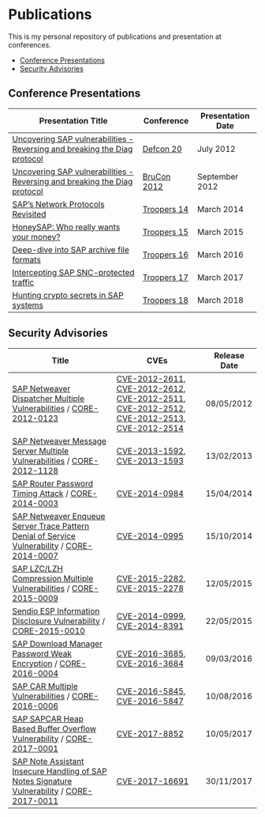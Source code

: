 # Publications

This is my personal repository of publications and presentation at conferences.

* [Conference Presentations](#conference-presentations)
* [Security Advisories](#security-advisories)

## Conference Presentations

| Presentation Title | Conference | Presentation Date |
| --- | --- | --- |
| [Uncovering SAP vulnerabilities - Reversing and breaking the Diag protocol](presentations/2012-Defcon/MartinGallo-Defcon20.pdf) | [Defcon 20](https://www.defcon.org/html/links/dc-archives/dc-20-archive.html#Gallo) | July 2012 |
| [Uncovering SAP vulnerabilities - Reversing and breaking the Diag protocol](presentations/2012-BruCon/MartinGallo-BruCon12.pdf) | [BruCon 2012](http://2012.brucon.org/index.php/Talks_and_workshops.html#Martin_Gallo_-_Uncovering_SAP_vulnerabilities:_dissecting_and_breaking_the_Diag_protocol) | September 2012 |
| [SAP’s Network Protocols Revisited](presentations/2014-Troopers) | [Troopers 14](https://www.troopers.de/events/troopers14/40_saps_network_protocols_revisited/) | March 2014 |
| [HoneySAP: Who really wants your money?](presentations/2015-Troopers/HoneySAP-Slides.pdf) | [Troopers 15](https://www.troopers.de/events/troopers15/270_honeysap_who_really_wants_your_money/) | March 2015 |
| [Deep-dive into SAP archive file formats](presentations/2016-Troopers/SAPCarTalk-Slides.pdf) | [Troopers 16](https://www.troopers.de/events/troopers16/628_deep-dive_into_sap_archive_file_formats/) | March 2016 |
| [Intercepting SAP SNC-protected traffic](presentations/2017-Troopers/TR17-Intercepting-SNC-protected-traffic.pdf) | [Troopers 17](https://www.troopers.de/troopers17/talks/763-intercepting-sap-snc-protected-traffic/) | March 2017 |
| [Hunting crypto secrets in SAP systems](presentations/2018-Troopers/TR18-Hunting-crypto-secrets-in-SAP-systems-vFinal.pdf) | [Troopers 18](https://www.troopers.de/troopers18/agenda/fzzux9/) | March 2018 |

## Security Advisories

| Title | CVEs | Release Date |
| --- | --- | --- |
| [SAP Netweaver Dispatcher Multiple Vulnerabilities](https://www.secureauth.com/labs/advisories/sap-netweaver-dispatcher-multiple-vulnerabilities) / [CORE-2012-0123](advisories/CORE-2012-0123.txt) | [CVE-2012-2611](https://cve.mitre.org/cgi-bin/cvename.cgi?name=2012-2611), [CVE-2012-2612](https://cve.mitre.org/cgi-bin/cvename.cgi?name=2012-2612), [CVE-2012-2511](https://cve.mitre.org/cgi-bin/cvename.cgi?name=2012-2511), [CVE-2012-2512](https://cve.mitre.org/cgi-bin/cvename.cgi?name=2012-2512), [CVE-2012-2513](https://cve.mitre.org/cgi-bin/cvename.cgi?name=2012-2513), [CVE-2012-2514](https://cve.mitre.org/cgi-bin/cvename.cgi?name=2012-2514) | 08/05/2012 |
| [SAP Netweaver Message Server Multiple Vulnerabilities](https://www.secureauth.com/labs/advisories/SAP-netweaver-msg-srv-multiple-vulnerabilities) / [CORE-2012-1128](advisories/CORE-2012-1128.txt) | [CVE-2013-1592](https://cve.mitre.org/cgi-bin/cvename.cgi?name=2013-1592), [CVE-2013-1593](https://cve.mitre.org/cgi-bin/cvename.cgi?name=2013-1593) | 13/02/2013 |
| [SAP Router Password Timing Attack](https://www.secureauth.com/labs/advisories/sap-router-password-timing-attack) / [CORE-2014-0003](advisories/CORE-2014-0003.txt) | [CVE-2014-0984](https://cve.mitre.org/cgi-bin/cvename.cgi?name=2014-0984) | 15/04/2014 |
| [SAP Netweaver Enqueue Server Trace Pattern Denial of Service Vulnerability](https://www.secureauth.com/labs/advisories/sap-netweaver-enqueue-server-trace-pattern-denial-service-vulnerability) / [CORE-2014-0007](advisories/CORE-2014-0007.txt) | [CVE-2014-0995](https://cve.mitre.org/cgi-bin/cvename.cgi?name=2014-0995) | 15/10/2014 |
| [SAP LZC/LZH Compression Multiple Vulnerabilities](https://www.secureauth.com/labs/advisories/sap-lzc-lzh-compression-multiple-vulnerabilities) / [CORE-2015-0009](advisories/CORE-2015-0009.txt) | [CVE-2015-2282](https://cve.mitre.org/cgi-bin/cvename.cgi?name=2015-2282), [CVE-2015-2278](https://cve.mitre.org/cgi-bin/cvename.cgi?name=2015-2278) | 12/05/2015 |
| [Sendio ESP Information Disclosure Vulnerability](https://www.secureauth.com/labs/advisories/sendio-esp-information-disclosure-vulnerability) / [CORE-2015-0010](advisories/CORE-2015-0010.txt) | [CVE-2014-0999](https://cve.mitre.org/cgi-bin/cvename.cgi?name=2014-0999), [CVE-2014-8391](https://cve.mitre.org/cgi-bin/cvename.cgi?name=2014-8391) | 22/05/2015 |
| [SAP Download Manager Password Weak Encryption](https://www.secureauth.com/labs/advisories/sap-download-manager-password-weak-encryption) / [CORE-2016-0004](advisories/CORE-2016-0004.txt) | [CVE-2016-3685](https://cve.mitre.org/cgi-bin/cvename.cgi?name=2016-3685), [CVE-2016-3684](https://cve.mitre.org/cgi-bin/cvename.cgi?name=2016-3684) | 09/03/2016 |
| [SAP CAR Multiple Vulnerabilities](https://www.secureauth.com/labs/advisories/sap-car-multiple-vulnerabilities) / [CORE-2016-0006](advisories/CORE-2016-0006.txt) | [CVE-2016-5845](https://cve.mitre.org/cgi-bin/cvename.cgi?name=2016-5845), [CVE-2016-5847](https://cve.mitre.org/cgi-bin/cvename.cgi?name=2016-5847) | 10/08/2016 |
| [SAP SAPCAR Heap Based Buffer Overflow Vulnerability](https://www.secureauth.com/labs/advisories/sap-sapcar-heap-based-buffer-overflow-vulnerability) / [CORE-2017-0001](advisories/CORE-2017-0001.txt) | [CVE-2017-8852](https://cve.mitre.org/cgi-bin/cvename.cgi?name=2017-8852) | 10/05/2017 |
| [SAP Note Assistant Insecure Handling of SAP Notes Signature Vulnerability](https://www.secureauth.com/labs/advisories/sap-note-assistant-insecure-handling-sap-notes-signature-vulnerability) / [CORE-2017-0011](advisories/CORE-2017-0011.txt) | [CVE-2017-16691](https://cve.mitre.org/cgi-bin/cvename.cgi?name=2017-16691) | 30/11/2017 |
